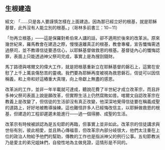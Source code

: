 ## 生根建造 ##

經文: 「……只是各人要謹慎怎樣在上面建造。因為那已經立好的根基，就是耶穌基督，此外沒有人能立別的根基。」（哥林多前書三：10∼11）



「勿再立根基」——這是保羅對希伯來人講的話，卻不適用於後來的改革派。原來幾世紀來，羅馬教會在建造之際，慢慢遠離真正的根基，教會專權，宣告懺悔需透過祭司，並不教導信徒要憑信心，以耶穌基督做救恩的根基。基督徒內心的懺悔認罪，表面上只能透過神父祭司完成，事實上是為搜刮錢財。

馬丁路德與喀爾文的偉大工作，就是把根基重新立在耶穌基督的磐石上，這實在安慰了上千上萬哀傷愁苦的靈魂。我們要為耶穌再度被視為救恩磐石，信徒可以因信稱義，和上帝和好這樁重大真理，向上帝獻上無盡的感恩。

改革派的工作，並非一年半載就可達成，聽說花費了半世紀才成立改革宗，而且許多神父祭司表面上說是願改革，但實際生活上仍然腐敗如昔。喀爾文自認改革宗在教義上是改變了，但信徒的生活卻沒有真正改變，他深深地覺得信徒要在稱義成聖的道路上，好好地被教導操練。這也難怪許多人已經悔改信主，以耶穌做救恩的根基，但建造的工程卻遲遲未能進行——過一個得勝、成聖的生活。

改革宗有時候被誤認為是五旬節的再臨，但事實上並非如此。改革宗的信徒講求與世俗有別，彼此相愛，並且熱心傳福音，但改革宗內部分岐很大，他們太注重在上位的政治人物給予他們的幫助，傳教的工作也是指派神父的例行公事。五旬節教派乃是愛主的弟兄姐妹們，自發性地為主做見證，這情形是不同的。
